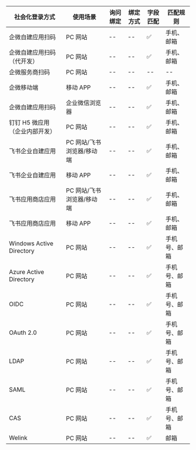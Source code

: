 | 社会化登录方式                     | 使用场景    | 询问绑定  |绑定方式  | 字段匹配   |匹配规则                                             |
|---------------------------|---------| ---------|---------|---------|---------                                          |
| 企微自建应用扫码    | PC 网站   |--|--|✅ |手机、邮箱| 
| 企微自建应用扫码（代开发）                  | PC 网站 |--|--|✅ |手机、邮箱| 
| 企微服务商扫码           | PC 网站   |--|--|--|--|
| 企微移动端 | 移动 APP  |--|--|✅ |手机、邮箱| 
| 企微自建应用扫码        | 企业微信浏览器 |--|--|✅ |手机、邮箱|
| 钉钉 H5 微应用（企业内部开发）         | PC 网站 |--|--|✅ |手机、邮箱|
| 飞书企业自建应用                  | PC 网站/飞书浏览器/移动端 |--|--|✅ |手机、邮箱|
| 飞书企业自建应用            | 移动 APP |--|--|✅ |手机、邮箱|
| 飞书应用商店应用               | PC 网站/飞书浏览器/移动端|--|--|✅ |手机、邮箱|
| 飞书应用商店应用           | 移动 APP  |--|--|✅ |手机、邮箱|
| Windows Active Directory      | PC 网站   |-- |--|✅|手机号、邮箱|
| Azure Active Directory      | PC 网站   |--|--|✅|手机号、邮箱|
| OIDC                 | PC 网站  |--|--|✅|手机号、邮箱|
| OAuth 2.0            | PC 网站 |--|--|✅|手机号、邮箱|
| LDAP                   | PC 网站 |--|--|✅|手机号、邮箱|
| SAML                               | PC 网站 |--|--|✅|手机号、邮箱|
| CAS                               | PC 网站   |--|--|✅|手机号、邮箱|
| Welink                               | PC 网站  |--|--|✅|邮箱|



